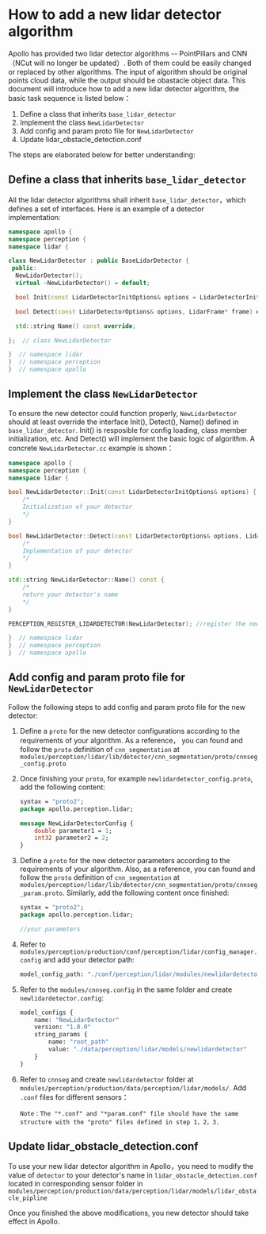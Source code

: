 # How to add a new lidar detector algorithm

Apollo has provided two lidar detector algorithms -- PointPillars and CNN （NCut will no longer be updated）. Both of them could be easily changed or replaced by other algorithms. The input of algorithm should be original points cloud data, while the output should be obastacle object data. This document will introduce how to add a new lidar detector algorithm, the basic task sequence is listed below：

1. Define a class that inherits `base_lidar_detector`
2. Implement the class `NewLidarDetector`
3. Add config and param proto file for `NewLidarDetector`
4. Update lidar_obstacle_detection.conf

The steps are elaborated below for better understanding:

## Define a class that inherits `base_lidar_detector`

All the lidar detector algorithms shall inherit `base_lidar_detector`，which defines a set of interfaces. Here is an example of a detector implementation:

```c++
namespace apollo {
namespace perception {
namespace lidar {

class NewLidarDetector : public BaseLidarDetector {
 public:
  NewLidarDetector();
  virtual ~NewLidarDetector() = default;

  bool Init(const LidarDetectorInitOptions& options = LidarDetectorInitOptions()) override;

  bool Detect(const LidarDetectorOptions& options, LidarFrame* frame) override;

  std::string Name() const override;

};  // class NewLidarDetector

}  // namespace lidar
}  // namespace perception
}  // namespace apollo
```

## Implement the class `NewLidarDetector`

To ensure the new detector could function properly, `NewLidarDetector` should at least override the interface Init(), Detect(), Name() defined in `base_lidar_detector`. Init() is resposible for config loading, class member initialization, etc. And Detect() will implement the basic logic of algorithm. A concrete `NewLidarDetector.cc` example is shown：

```c++
namespace apollo {
namespace perception {
namespace lidar {

bool NewLidarDetector::Init(const LidarDetectorInitOptions& options) {
    /*
    Initialization of your detector
    */
}

bool NewLidarDetector::Detect(const LidarDetectorOptions& options, LidarFrame* frame) {
    /*
    Implementation of your detector
    */
}

std::string NewLidarDetector::Name() const {
    /*
    return your detector's name
    */
}

PERCEPTION_REGISTER_LIDARDETECTOR(NewLidarDetector); //register the new detector

}  // namespace lidar
}  // namespace perception
}  // namespace apollo
```


## Add config and param proto file for `NewLidarDetector`

Follow the following steps to add config and param proto file for the new detector:

1. Define a `proto` for the new detector configurations according to the requirements of your algorithm. As a reference， you can found and follow the `proto` definition of `cnn_segmentation` at `modules/perception/lidar/lib/detector/cnn_segmentation/proto/cnnseg_config.proto`

2. Once finishing your `proto`, for example `newlidardetector_config.proto`, add the following content:

    ```protobuf
    syntax = "proto2";
    package apollo.perception.lidar;

    message NewLidarDetectorConfig {
        double parameter1 = 1;
        int32 parameter2 = 2;
    }
    ```
3. Define a `proto` for the new detector parameters according to the requirements of your algorithm. Also, as a reference, you can found and follow the `proto` definition of `cnn_segmentation` at `modules/perception/lidar/lib/detector/cnn_segmentation/proto/cnnseg_param.proto`. Similarly, add the following content once finished:

    ```protobuf
    syntax = "proto2";
    package apollo.perception.lidar;

    //your parameters
    ```

4. Refer to `modules/perception/production/conf/perception/lidar/config_manager.config` and add your detector path:

    ```protobuf
    model_config_path: "./conf/perception/lidar/modules/newlidardetector_config.config"
    ```

5. Refer to the `modules/cnnseg.config` in the same folder and create `newlidardetector.config`:

    ```protobuf
    model_configs {
        name: "NewLidarDetector"
        version: "1.0.0"
        string_params {
            name: "root_path"
            value: "./data/perception/lidar/models/newlidardetector"
        }
    }
    ```

6. Refer to `cnnseg` and create `newlidardetector` folder at `modules/perception/production/data/perception/lidar/models/`. Add `.conf` files for different sensors：

    ```
    Note：The "*.conf" and "*param.conf" file should have the same structure with the "proto" files defined in step 1，2，3.
    ```

## Update lidar_obstacle_detection.conf

To use your new lidar detector algorithm in Apollo，you need to modify the value of `detector` to your detector's name in `lidar_obstacle_detection.conf` located in corresponding sensor folder in `modules/perception/production/data/perception/lidar/models/lidar_obstacle_pipline`

Once you finished the above modifications, you new detector should take effect in Apollo.
